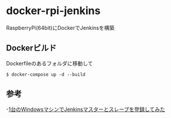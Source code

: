 # docker-rpi-jenkins
RaspberryPi(64bit)にDockerでJenkinsを構築

## Dockerビルド
Dockerfileのあるフォルダに移動して
```shell
$ docker-compose up -d --build
```
## 参考
-[1台のWindowsマシンでJenkinsマスターとスレーブを登録してみた](https://qiita.com/m2enu/items/61d2b7aa45ba666f26fa)
